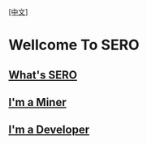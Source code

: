 [[中文]](/index-zh.html)

# **Wellcome To SERO**



## [What's SERO](/en/index.html?file=home=Home)



## [I'm a Miner](/en/index.html?file=Start/from-the-binary-package)



## [I'm a Developer](/en/index.html?file=Tutorial/principle-of-anonymous-token)

